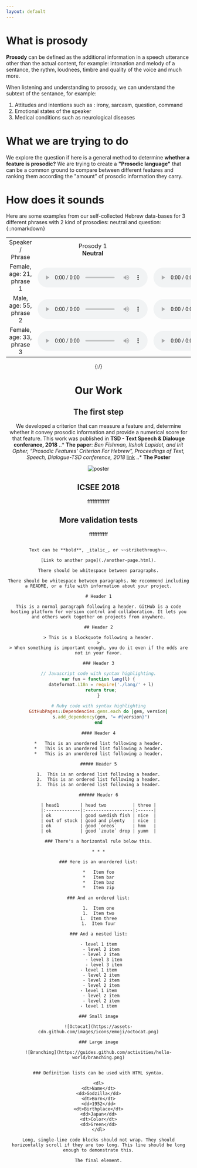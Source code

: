 ```yaml
---
layout: default
---
```


# What is prosody
**Prosody** can be defined as the additional information in a speech utterance other than the actual content, for example: intonation and melody of a sentance, the rythm, loudnees, timbre and quality of the voice and much more.

When listening and understanding to prosody, we can understand the subtext of the sentance, for example:
1. Attitudes and intentions such as : irony, sarcasm, question, command
2. Emotional states of the speaker
3. Medical conditions such as neurological diseases
     
# What we are trying to do
We explore the question if here is a general method to determine **whether a feature is prosodic?**
We are trying to create a **"Prosodic language"** that can be a common ground to compare between different features and ranking them according the "amount" of prosodic information they carry.

# How does it sounds
Here are some examples from our self-collected Hebrew data-bases for 3 different phrases with 2 kind of prosodies: neutral and question:
{::nomarkdown}

<center>
<table>
  <tr>
       <td style="text-align: center; vertical-align: middle;">Speaker / Phrase</td>
       <td style="text-align: center; vertical-align: middle;">Prosody 1 <br> <b>Neutral</b> </td>
       <td style="text-align: center; vertical-align: middle;">Prosody 2 <br><b>Question</b></td>
  </tr>
  <tr>
    <td style="text-align: center; vertical-align: middle;">Female, age: 21, phrase 1</td>
    <td style="text-align: center; vertical-align: middle;">
      <audio controls>
      <source src="noa_s1_p1.mp3" type="audio/mpeg">
      Browser doesn't support audio element
      </audio>
    </td>
    <td style="text-align: center; vertical-align: middle;">
      <audio controls>
      <source src="noa_s1_p2.mp3" type="audio/mpeg">
      Browser doesn't support audio element
      </audio>
    </td>     
  </tr>
  <tr>   
    <td style="text-align: center; vertical-align: middle;">Male, age: 55, phrase 2</td>
    <td style="text-align: center; vertical-align: middle;">
      <audio controls>
      <source src="Yossi_s2_p1.mp3" type="audio/mpeg">
      Browser doesn't support audio element
      </audio>
    </td>
    <td style="text-align: center; vertical-align: middle;">
      <audio controls>
      <source src="Yossi_s2_p2.mp3" type="audio/mpeg">
      Browser doesn't support audio element
      </audio>
    </td>   
  </tr>
  <tr>
    <td style="text-align: center; vertical-align: middle;">Female, age: 33, phrase 3</td>
    <td style="text-align: center; vertical-align: middle;">
      <audio controls>
      <source src="sivan_s3_p1.mp3" type="audio/mpeg">
      Browser doesn't support audio element
      </audio>
    </td>
    <td style="text-align: center; vertical-align: middle;">
      <audio controls>
      <source src="sivan_s3_p2.mp3" type="audio/mpeg">
      Browser doesn't support audio element
      </audio>
    </td>          
  </tr>
</table>
{:/}
     
# Our Work
## The first step
We developed a criterion that can measure a feature and, determine whether it convey prosodic information and provide a numerical score for that feature. This work was published in **TSD - Text Speech & Dialouge conferance, 2018**
..* **The paper**: _Ben Fishman, Itshak Lapidot, and Irit Opher, “Prosodic Features' Criterion For Hebrew”, Proceedings of Text, Speech, Dialogue-TSD conference, 2018_ [link](aaa)
..* **The Poster**

![poster](TSD_poster.jpg "Our poster")



## ICSEE 2018

fffffffffffff
## More validation tests

fffffffffff




```

Text can be **bold**, _italic_, or ~~strikethrough~~.

[Link to another page](./another-page.html).

There should be whitespace between paragraphs.

There should be whitespace between paragraphs. We recommend including a README, or a file with information about your project.

# Header 1

This is a normal paragraph following a header. GitHub is a code hosting platform for version control and collaboration. It lets you and others work together on projects from anywhere.

## Header 2

> This is a blockquote following a header.
>
> When something is important enough, you do it even if the odds are not in your favor.

### Header 3
```
```js
// Javascript code with syntax highlighting.
var fun = function lang(l) {
  dateformat.i18n = require('./lang/' + l)
  return true;
}
```

```ruby
# Ruby code with syntax highlighting
GitHubPages::Dependencies.gems.each do |gem, version|
  s.add_dependency(gem, "= #{version}")
end
```
```
#### Header 4

*   This is an unordered list following a header.
*   This is an unordered list following a header.
*   This is an unordered list following a header.

##### Header 5

1.  This is an ordered list following a header.
2.  This is an ordered list following a header.
3.  This is an ordered list following a header.

###### Header 6

| head1        | head two          | three |
|:-------------|:------------------|:------|
| ok           | good swedish fish | nice  |
| out of stock | good and plenty   | nice  |
| ok           | good `oreos`      | hmm   |
| ok           | good `zoute` drop | yumm  |

### There's a horizontal rule below this.

* * *

### Here is an unordered list:

*   Item foo
*   Item bar
*   Item baz
*   Item zip

### And an ordered list:

1.  Item one
1.  Item two
1.  Item three
1.  Item four

### And a nested list:

- level 1 item
  - level 2 item
  - level 2 item
    - level 3 item
    - level 3 item
- level 1 item
  - level 2 item
  - level 2 item
  - level 2 item
- level 1 item
  - level 2 item
  - level 2 item
- level 1 item

### Small image

![Octocat](https://assets-cdn.github.com/images/icons/emoji/octocat.png)

### Large image

![Branching](https://guides.github.com/activities/hello-world/branching.png)


### Definition lists can be used with HTML syntax.

<dl>
<dt>Name</dt>
<dd>Godzilla</dd>
<dt>Born</dt>
<dd>1952</dd>
<dt>Birthplace</dt>
<dd>Japan</dd>
<dt>Color</dt>
<dd>Green</dd>
</dl>
```
```
Long, single-line code blocks should not wrap. They should horizontally scroll if they are too long. This line should be long enough to demonstrate this.
```

```
The final element.
```
